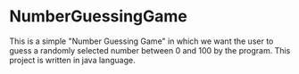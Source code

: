 # NumberGuessingGame
This is a simple "Number Guessing Game" in which we want the user to guess a randomly selected number between 0 and 100 by the program. This project is written in java language.
